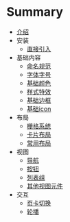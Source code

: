 # Summary

* [介绍](README.md)
* 安装
    * [直接引入](Install/script.md)
* 基础内容
    * [命名规范](Basic/naming.md)
    * [字体字号](Basic/font.md)
    * [基础颜色](Basic/color.md)
    * [样式特效](Basic/mixin.md)
    * [基础边框](Basic/border.md)
    * [基础icon](Basic/icon.md)
* 布局
    * [栅格系统](Layout/columns.md)
    * [卡片布局](Layout/card.md)
    * [常用布局](Layout/layout.md)
* 视图
    * [导航](View/navigation.md)
    * [按钮](View/button.md)
    * [列表组](View/list.md)
    * [其他视图元件](View/element.md)
* 交互
    * [页卡切换](Interaction/tab.md)
    * [轮播](Interaction/slider.md)
